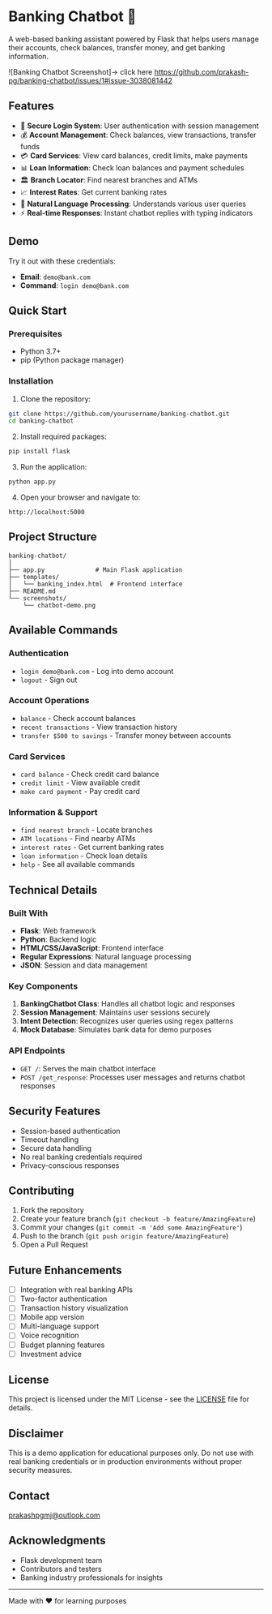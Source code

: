 # Banking Chatbot 🏦

A web-based banking assistant powered by Flask that helps users manage their accounts, check balances, transfer money, and get banking information.

![Banking Chatbot Screenshot]-> click here https://github.com/prakash-pg/banking-chatbot/issues/1#issue-3038081442

## Features

- 🔐 **Secure Login System**: User authentication with session management
- 💰 **Account Management**: Check balances, view transactions, transfer funds
- 💳 **Card Services**: View card balances, credit limits, make payments
- 📊 **Loan Information**: Check loan balances and payment schedules
- 🏛️ **Branch Locator**: Find nearest branches and ATMs
- 📈 **Interest Rates**: Get current banking rates
- 🤖 **Natural Language Processing**: Understands various user queries
- ⚡ **Real-time Responses**: Instant chatbot replies with typing indicators

## Demo

Try it out with these credentials:
- **Email**: `demo@bank.com`
- **Command**: `login demo@bank.com`

## Quick Start

### Prerequisites

- Python 3.7+
- pip (Python package manager)

### Installation

1. Clone the repository:
```bash
git clone https://github.com/yourusername/banking-chatbot.git
cd banking-chatbot
```

2. Install required packages:
```bash
pip install flask
```

3. Run the application:
```bash
python app.py
```

4. Open your browser and navigate to:
```
http://localhost:5000
```

## Project Structure

```
banking-chatbot/
│
├── app.py              # Main Flask application
├── templates/
│   └── banking_index.html  # Frontend interface
├── README.md
└── screenshots/
    └── chatbot-demo.png
```

## Available Commands

### Authentication
- `login demo@bank.com` - Log into demo account
- `logout` - Sign out

### Account Operations
- `balance` - Check account balances
- `recent transactions` - View transaction history
- `transfer $500 to savings` - Transfer money between accounts

### Card Services
- `card balance` - Check credit card balance
- `credit limit` - View available credit
- `make card payment` - Pay credit card

### Information & Support
- `find nearest branch` - Locate branches
- `ATM locations` - Find nearby ATMs
- `interest rates` - Get current banking rates
- `loan information` - Check loan details
- `help` - See all available commands

## Technical Details

### Built With
- **Flask**: Web framework
- **Python**: Backend logic
- **HTML/CSS/JavaScript**: Frontend interface
- **Regular Expressions**: Natural language processing
- **JSON**: Session and data management

### Key Components

1. **BankingChatbot Class**: Handles all chatbot logic and responses
2. **Session Management**: Maintains user sessions securely
3. **Intent Detection**: Recognizes user queries using regex patterns
4. **Mock Database**: Simulates bank data for demo purposes

### API Endpoints

- `GET /`: Serves the main chatbot interface
- `POST /get_response`: Processes user messages and returns chatbot responses

## Security Features

- Session-based authentication
- Timeout handling
- Secure data handling
- No real banking credentials required
- Privacy-conscious responses

## Contributing

1. Fork the repository
2. Create your feature branch (`git checkout -b feature/AmazingFeature`)
3. Commit your changes (`git commit -m 'Add some AmazingFeature'`)
4. Push to the branch (`git push origin feature/AmazingFeature`)
5. Open a Pull Request

## Future Enhancements

- [ ] Integration with real banking APIs
- [ ] Two-factor authentication
- [ ] Transaction history visualization
- [ ] Mobile app version
- [ ] Multi-language support
- [ ] Voice recognition
- [ ] Budget planning features
- [ ] Investment advice

## License

This project is licensed under the MIT License - see the [LICENSE](LICENSE) file for details.

## Disclaimer

This is a demo application for educational purposes only. Do not use with real banking credentials or in production environments without proper security measures.

## Contact

prakashpgmj@outlook.com



## Acknowledgments

- Flask development team
- Contributors and testers
- Banking industry professionals for insights

---
Made with ❤️ for learning purposes
